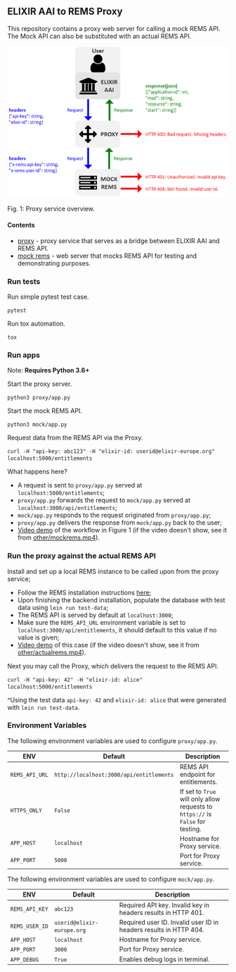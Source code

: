 ## ELIXIR AAI to REMS Proxy


This repository contains a proxy web server for calling a mock REMS API. The Mock API can also be substituted with an actual REMS API.

![image](other/elixir-rems-proxy-2.png)

Fig. 1: Proxy service overview.

#### Contents
* [proxy](proxy) - proxy service that serves as a bridge between ELIXIR AAI and REMS API.
* [mock rems](mock) - web server that mocks REMS API for testing and demonstrating purposes.

### Run tests

Run simple pytest test case.
```
pytest
```

Run tox automation.
```
tox
```

### Run apps

Note: **Requires Python 3.6+**

Start the proxy server.
```
python3 proxy/app.py
```
Start the mock REMS API.
```
python3 mock/app.py
```
Request data from the REMS API via the Proxy.
```
curl -H "api-key: abc123" -H "elixir-id: userid@elixir-europe.org" localhost:5000/entitlements
```
What happens here?
* A request is sent to `proxy/app.py` served at `localhost:5000/entitlements`;
* `proxy/app.py` forwards the request to `mock/app.py` served at `localhost:3000/api/entitlements`;
* `mock/app.py` responds to the request originated from `proxy/app.py`;
* `proxy/app.py` delivers the response from `mock/app.py` back to the user;
* [Video demo](https://puu.sh/BiSMr/ffeb09a9de.mp4) of the workflow in Figure 1  (if the video doesn't show, see it from [other/mockrems.mp4](other/mockrems.mp4)).

### Run the proxy against the actual REMS API

Install and set up a local REMS instance to be called upon from the proxy service;
* Follow the REMS installation instructions [here](https://github.com/CSCfi/rems);
* Upon finishing the backend installation, populate the database with test data using `lein run test-data`;
* The REMS API is served by default at `localhost:3000`;
* Make sure the `REMS_API_URL` environment variable is set to `localhost:3000/api/entitlements`, it should default to this value if no value is given;
* [Video demo](https://puu.sh/BiVts/23c789131d.mp4) of this case (if the video doesn't show, see it from [other/actualrems.mp4](other/actualrems.mp4)).

Next you may call the Proxy, which delivers the request to the REMS API.

```
curl -H "api-key: 42" -H "elixir-id: alice" localhost:5000/entitlements
```
^Using the test data `api-key: 42` and `elixir-id: alice` that were generated with `lein run test-data`.


### Environment Variables
The following environment variables are used to configure `proxy/app.py`.

| ENV | Default | Description |
| --- | --- | --- |
| `REMS_API_URL` | `http://localhost:3000/api/entitlements` | REMS API endpoint for entitlements. |
| `HTTPS_ONLY` | `False` | If set to `True` will only allow requests to `https://` is `False` for testing. |
| `APP_HOST` | `localhost` | Hostname for Proxy service. |
| `APP_PORT` | `5000` | Port for Proxy service. |

The following environment variables are used to configure `mock/app.py`.

| ENV | Default | Description |
| --- | --- | --- |
| `REMS_API_KEY` | `abc123` | Required API key. Invalid key in headers results in HTTP 401. |
| `REMS_USER_ID` | `userid@elixir-europe.org` | Required user ID. Invalid user ID in headers results in HTTP 404. |
| `APP_HOST` | `localhost` | Hostname for Proxy service. |
| `APP_PORT` | `3000` | Port for Proxy service. |
| `APP_DEBUG` | `True` | Enables debug logs in terminal. |
